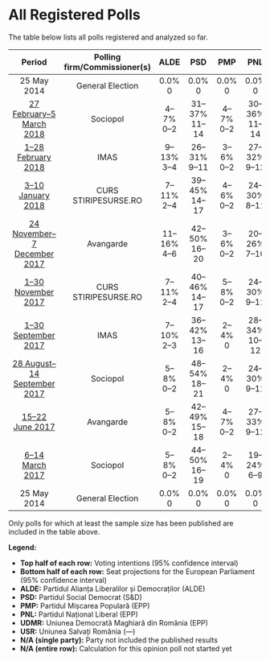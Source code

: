 # All Registered Polls

The table below lists all polls registered and analyzed so far.

| Period     | Polling firm/Commissioner(s) | ALDE | PSD | PMP | PNL | UDMR | USR |
|:----------:|:----------------------------:|:--:|:--:|:--:|:--:|:--:|:--:|
| 25 May 2014 | General Election | 0.0% <br> 0 | 0.0% <br> 0 | 0.0% <br> 0 | 0.0% <br> 0 | 0.0% <br> 0 | 0.0% <br> 0 |
| [27 February–5 March 2018](2018-03-05-Sociopol.html) | Sociopol | 4–7% <br> 0–2 | 31–37% <br> 11–14 | 4–7% <br> 0–2 | 30–36% <br> 11–14 | 5–8% <br> 0–2 | 10–14% <br> 3–5 |
| [1–28 February 2018](2018-02-28-IMAS.html) | IMAS | 9–13% <br> 3–4 | 26–31% <br> 9–11 | 3–6% <br> 0–2 | 27–32% <br> 9–12 | 5–8% <br> 0–2 | 9–13% <br> 3–4 |
| [3–10 January 2018](2018-01-10-CURS.html) | CURS <br> STIRIPESURSE.RO | 7–11% <br> 2–4 | 39–45% <br> 14–17 | 4–6% <br> 0–2 | 24–30% <br> 8–11 | 5–8% <br> 0–2 | 4–6% <br> 0–2 |
| [24 November–7 December 2017](2017-12-07-Avangarde.html) | Avangarde | 11–16% <br> 4–6 | 42–50% <br> 16–20 | 3–6% <br> 0–2 | 20–26% <br> 7–10 | 4–7% <br> 0–2 | 4–7% <br> 0–2 |
| [1–30 November 2017](2017-11-30-CURS.html) | CURS <br> STIRIPESURSE.RO | 7–11% <br> 2–4 | 40–46% <br> 14–17 | 5–8% <br> 0–2 | 24–30% <br> 9–11 | 5–8% <br> 0–2 | 4–6% <br> 0–2 |
| [1–30 September 2017](2017-09-30-IMAS.html) | IMAS | 7–10% <br> 2–3 | 36–42% <br> 13–16 | 2–4% <br> 0 | 28–34% <br> 10–12 | 4–7% <br> 0–2 | 5–9% <br> 2–3 |
| [28 August–14 September 2017](2017-09-14-Sociopol.html) | Sociopol | 5–8% <br> 0–2 | 48–54% <br> 18–21 | 2–4% <br> 0 | 24–30% <br> 9–11 | 3–5% <br> 0–2 | 6–9% <br> 2–3 |
| [15–22 June 2017](2017-06-22-Avangarde.html) | Avangarde | 5–8% <br> 0–2 | 42–49% <br> 15–18 | 4–7% <br> 0–2 | 27–33% <br> 9–12 | 2–4% <br> 0 | 7–11% <br> 2–4 |
| [6–14 March 2017](2017-03-14-Sociopol.html) | Sociopol | 5–8% <br> 0–2 | 44–50% <br> 16–19 | 2–4% <br> 0 | 19–24% <br> 6–9 | 4–6% <br> 0–2 | 10–14% <br> 3–5 |
| 25 May 2014 | General Election | 0.0% <br> 0 | 0.0% <br> 0 | 0.0% <br> 0 | 0.0% <br> 0 | 0.0% <br> 0 | 0.0% <br> 0 |

Only polls for which at least the sample size has been published are included in the table above.

**Legend:**
+ **Top half of each row:** Voting intentions (95% confidence interval)
+ **Bottom half of each row:** Seat projections for the European Parliament (95% confidence interval)
+ **ALDE:** Partidul Alianța Liberalilor și Democraților (ALDE)
+ **PSD:** Partidul Social Democrat (S&D)
+ **PMP:** Partidul Mișcarea Populară (EPP)
+ **PNL:** Partidul Național Liberal (EPP)
+ **UDMR:** Uniunea Democrată Maghiară din România (EPP)
+ **USR:** Uniunea Salvați România (—)
+ **N/A (single party):** Party not included the published results
+ **N/A (entire row):** Calculation for this opinion poll not started yet

